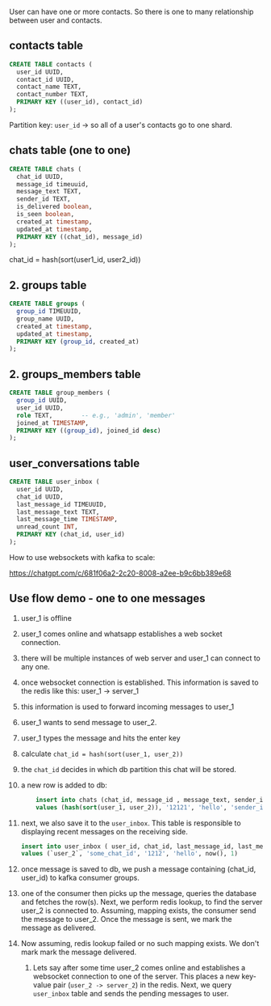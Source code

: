 User can have one or more contacts. So there is one to many relationship between user and contacts.

## contacts table

```sql
CREATE TABLE contacts (
  user_id UUID,
  contact_id UUID,
  contact_name TEXT,
  contact_number TEXT,
  PRIMARY KEY ((user_id), contact_id)
);
```

Partition key: `user_id` → so all of a user's contacts go to one shard.

## chats table (one to one)

```sql
CREATE TABLE chats (
  chat_id UUID,
  message_id timeuuid,
  message_text TEXT,
  sender_id TEXT,
  is_delivered boolean,
  is_seen boolean,
  created_at timestamp,
  updated_at timestamp,
  PRIMARY KEY ((chat_id), message_id)
);
```

chat_id = hash(sort(user1_id, user2_id))

## 2. groups table 

```sql
CREATE TABLE groups (
  group_id TIMEUUID,  
  group_name UUID,  
  created_at timestamp,
  updated_at timestamp,
  PRIMARY KEY (group_id, created_at)
);
```

## 2. groups_members table

```sql
CREATE TABLE group_members (
  group_id UUID,
  user_id UUID,
  role TEXT,        -- e.g., 'admin', 'member'
  joined_at TIMESTAMP,
  PRIMARY KEY ((group_id), joined_id desc)
);
```


## user_conversations table

```sql
CREATE TABLE user_inbox (
  user_id UUID,
  chat_id UUID,
  last_message_id TIMEUUID,
  last_message_text TEXT,
  last_message_time TIMESTAMP,
  unread_count INT,
  PRIMARY KEY (chat_id, user_id)
);
```

How to use websockets with kafka to scale:

https://chatgpt.com/c/681f06a2-2c20-8008-a2ee-b9c6bb389e68


## Use flow demo - one to one messages

1. user_1 is offline
1. user_1 comes online and whatsapp establishes a web socket connection.
1. there will be multiple instances of web server and user_1 can connect to any one.
1. once websocket connection is established. This information is saved to the redis like this:
    user_1 -> server_1
1. this information is used to forward incoming messages to user_1
1. user_1 wants to send message to user_2.
1. user_1 types the message and hits the enter key
1. calculate `chat_id = hash(sort(user_1, user_2))`
1. the `chat_id` decides in which db partition this chat will be stored.
1. a new row is added to db: 
    ```sql
        insert into chats (chat_id, message_id , message_text, sender_id, created_at, updated_at)
        values (hash(sort(user_1, user_2)), '12121', 'hello', 'sender_id', now(), now())
    ```
1. next, we also save it to the `user_inbox`. This table is responsible to displaying recent messages on the receiving side.
    ```sql
    insert into user_inbox ( user_id, chat_id, last_message_id, last_message_text, last_message_time,unread_count)
    values (`user_2`, 'some_chat_id', '1212', 'hello', now(), 1)
    ```

1. once message is saved to db, we push a message containing (chat_id, user_id) to kafka consumer groups.
1. one of the consumer then picks up the message, queries the database and fetches the row(s). Next, we perform redis lookup, to find the server user_2 is connected to. Assuming, mapping exists, the consumer send the message to user_2. Once the message is sent, we mark the message as delivered.

1. Now assuming, redis lookup failed or no such mapping exists. We don't mark mark the message delivered.
    1. Lets say after some time user_2 comes online and establishes a websocket connection to one of the server. This places a new key-value pair (`user_2 -> server_2`) in the redis. Next, we query `user_inbox` table and sends the pending messages to user.
